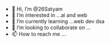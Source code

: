- 👋 Hi, I’m @26Satyam
- 👀 I’m interested in ...ai and web 
- 🌱 I’m currently learning ...web dev dsa
- 💞️ I’m looking to collaborate on ...
- 📫 How to reach me ...

<!---
26Satyam/26Satyam is a ✨ special ✨ repository because its `README.md` (this file) appears on your GitHub profile.
You can click the Preview link to take a look at your changes.
--->
